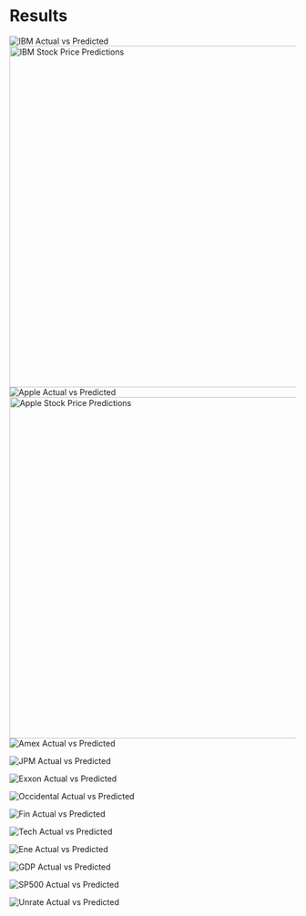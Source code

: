 # Results

![IBM Actual vs Predicted](images/IBM.png)
<img src="images/IBM.png" alt="IBM Stock Price Predictions" width="600" />
![Apple Actual vs Predicted](images/Apple.png)
<img src="images/Apple.png" alt="Apple Stock Price Predictions" width="600" />
![Amex Actual vs Predicted](images/Amex.png)

![JPM Actual vs Predicted](images/JPM.png)

![Exxon Actual vs Predicted](images/Exxon.png)

![Occidental Actual vs Predicted](images/Occidental.png)

![Fin Actual vs Predicted](images/Fin.png)

![Tech Actual vs Predicted](images/Tech.png)

![Ene Actual vs Predicted](images/Ene.png)

![GDP Actual vs Predicted](images/GDP.png)

![SP500 Actual vs Predicted](images/SP500.png)

![Unrate Actual vs Predicted](images/Unrate.png)


